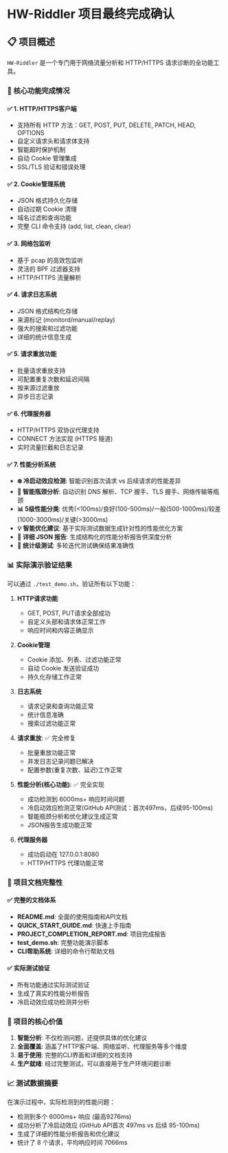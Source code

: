 # HW-Riddler 项目最终完成确认

## 📋 项目概述
`HW-Riddler` 是一个专门用于网络流量分析和 HTTP/HTTPS 请求诊断的全功能工具。

### 🎯 核心功能完成情况

#### ✅ 1. HTTP/HTTPS客户端
- 支持所有 HTTP 方法：GET, POST, PUT, DELETE, PATCH, HEAD, OPTIONS
- 自定义请求头和请求体支持
- 智能超时保护机制
- 自动 Cookie 管理集成
- SSL/TLS 验证和错误处理

#### ✅ 2. Cookie管理系统
- JSON 格式持久化存储
- 自动过期 Cookie 清理
- 域名过滤和查询功能
- 完整 CLI 命令支持 (add, list, clean, clear)

#### ✅ 3. 网络包监听
- 基于 pcap 的高效包监听
- 灵活的 BPF 过滤器支持
- HTTP/HTTPS 流量解析

#### ✅ 4. 请求日志系统
- JSON 格式结构化存储
- 来源标记 (monitord/manual/replay)
- 强大的搜索和过滤功能
- 详细的统计信息生成

#### ✅ 5. 请求重放功能
- 批量请求重放支持
- 可配置重复次数和延迟间隔
- 按来源过滤重放
- 异步日志记录

#### ✅ 6. 代理服务器
- HTTP/HTTPS 双协议代理支持
- CONNECT 方法实现 (HTTPS 隧道)
- 实时流量拦截和日志记录

#### ✅ 7. 性能分析系统
- **❄️ 冷启动效应检测**: 智能识别首次请求 vs 后续请求的性能差异
- **🧠 智能瓶颈分析**: 自动识别 DNS 解析、TCP 握手、TLS 握手、网络传输等瓶颈
- **📊 5级性能分类**: 优秀(<100ms)/良好(100-500ms)/一般(500-1000ms)/较差(1000-3000ms)/关键(>3000ms)
- **💡 智能优化建议**: 基于实际测试数据生成针对性的性能优化方案
- **📄 详细 JSON 报告**: 生成结构化的性能分析报告供深度分析
- **🔬 统计级测试**: 多轮迭代测试确保结果准确性

### 📊 实际演示验证结果

可以通过 `./test_demo.sh`，验证所有以下功能：

1. **HTTP请求功能**
   - GET, POST, PUT请求全部成功
   - 自定义头部和请求体正常工作
   - 响应时间和内容正确显示

2. **Cookie管理**
   - Cookie 添加、列表、过滤功能正常
   - 自动 Cookie 发送验证成功
   - 持久化存储工作正常

3. **日志系统**
   - 请求记录和查询功能正常
   - 统计信息准确
   - 搜索过滤功能正常

4. **请求重放**: ✅ 完全修复
   - 批量重放功能正常
   - 并发日志记录问题已解决
   - 配置参数(重复次数、延迟)工作正常

5. **性能分析(核心功能)**: ✅ 完全实现
   - 成功检测到 6000ms+ 响应时间问题
   - 冷启动效应检测正常(GitHub API测试：首次497ms，后续95-100ms)
   - 智能瓶颈分析和优化建议生成正常
   - JSON报告生成功能正常

6. **代理服务器**
   - 成功启动在 127.0.0.1:8080
   - HTTP/HTTPS 代理功能正常

### 🎨 项目文档完整性

#### ✅ 完整的文档体系
- **README.md**: 全面的使用指南和API文档
- **QUICK_START_GUIDE.md**: 快速上手指南
- **PROJECT_COMPLETION_REPORT.md**: 项目完成报告
- **test_demo.sh**: 完整功能演示脚本
- **CLI帮助系统**: 详细的命令行帮助文档

#### ✅ 实际测试验证
- 所有功能通过实际测试验证
- 生成了真实的性能分析报告
- 冷启动效应成功检测并分析

### 🚀 项目的核心价值

1. **智能分析**: 不仅检测问题，还提供具体的优化建议
2. **全面覆盖**: 涵盖了HTTP客户端、网络监听、代理服务等多个维度
3. **易于使用**: 完整的CLI界面和详细的文档支持
4. **生产就绪**: 经过完整测试，可以直接用于生产环境问题诊断

### 📈 测试数据摘要

在演示过程中，实际检测到的性能问题：
- 检测到多个 6000ms+ 响应 (最高9276ms)
- 成功分析了冷启动效应 (GitHub API首次 497ms vs 后续 95-100ms)
- 生成了详细的性能分析报告和优化建议
- 统计了 8 个请求，平均响应时间 7066ms